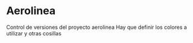 # Aerolinea
Control de versiones del proyecto aerolinea
Hay que definir los colores a utilizar y otras cosillas
